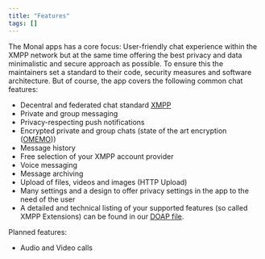 ```yaml
---
title: "Features"
tags: []
---
```


The Monal apps has a core focus: User-friendly chat experience within the XMPP network but at the same time offering the best privacy and data minimalistic and secure approach as possible. To ensure this the maintainers set a standard to their code, security measures and software architecture. But of course, the app covers the following common chat features:

  * Decentral and federated chat standard [XMPP](https://xmpp.org/)
  * Private and group messaging
  * Privacy-respecting push notifications
  * Encrypted private and group chats (state of the art encryption ([OMEMO](https://conversations.im/omemo/)))
  * Message history
  * Free selection of your XMPP account provider
  * Voice messaging
  * Message archiving
  * Upload of files, videos and images (HTTP Upload)
  * Many settings and a design to offer privacy settings in the app to the need of the user
  * A detailed and technical listing of your supported features (so called XMPP Extensions) can be found in our [DOAP file](https://github.com/monal-im/Monal/blob/develop/monal.doap).

Planned features:

  *   Audio and Video calls
